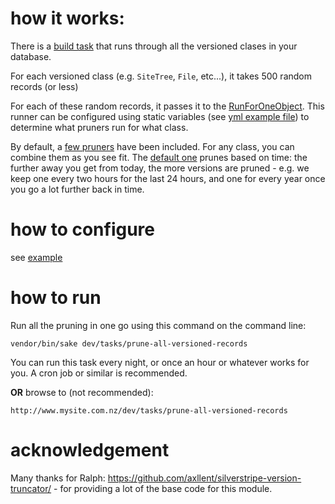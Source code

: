 # how it works:

There is a [build task](https://github.com/sunnysideup/silverstripe-version-pruner/blob/master/src/Tasks/PruneAllVersionedRecords.php) that runs through all the versioned clases in your database.

For each versioned class (e.g. `SiteTree`, `File`, etc...), it takes 500 random records (or less)

For each of these random records, it passes it to the [RunForOneObject](https://github.com/sunnysideup/silverstripe-version-pruner/blob/master/src/Api/RunForOneObject.php). This runner can be configured using static variables (see [yml example file](https://github.com/sunnysideup/silverstripe-version-pruner/blob/master/_config/version-pruner.yml.example)) to determine what pruners run for what class.

By default, a [few pruners](https://github.com/sunnysideup/silverstripe-version-pruner/tree/master/src/PruningTemplates) have been included.  For any class, you can combine them as you see fit. The [default one](https://github.com/sunnysideup/silverstripe-version-pruner/blob/master/src/PruningTemplates/BasedOnTimeScale.php) prunes based on time: the further away you get from today, the more versions are pruned - e.g. we keep one every two hours for the last 24 hours, and one for every year once you go a lot further back in time. 


# how to configure

see [example](https://github.com/sunnysideup/silverstripe-version-pruner/blob/master/_config/version-pruner.yml.example)

# how to run

Run all the pruning in one go using this command on the command line:

```
vendor/bin/sake dev/tasks/prune-all-versioned-records
```
You can run this task every night, or once an hour or whatever works for you. A cron job or similar is recommended. 


**OR** browse to (not recommended):

```
http://www.mysite.com.nz/dev/tasks/prune-all-versioned-records
```


# acknowledgement

Many thanks for Ralph: https://github.com/axllent/silverstripe-version-truncator/ - for providing a lot of the base code for this module.

